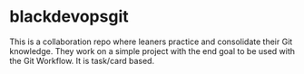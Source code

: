 # blackdevopsgit
This is a collaboration repo where leaners practice and consolidate their Git knowledge. 
They work on a simple project with the end goal to be used with the Git Workflow.
It is task/card based.
